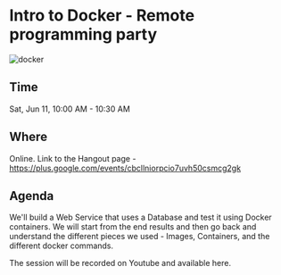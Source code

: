<meta property="og:title" content="Hello World in Go - Remote pair programming party" />
<meta property="og:image" content="https://oren.github.io/images/go.jpg" />

<meta name="twitter:title" content="Hello World in Go - Remote pair programming party">
<meta name="twitter:creator" content="@oreng">
<meta name="twitter:image:src" content="https://oren.github.io/images/go.jpg">

# Intro to Docker - Remote programming party

![docker](http://www.dwmkerr.com/content/images/2016/04/Flow.png)

## Time
Sat, Jun 11, 10:00 AM - 10:30 AM

## Where
Online. Link to the Hangout page -  https://plus.google.com/events/cbcllniorpcio7uvh50csmcg2gk

## Agenda
We'll build a Web Service that uses a Database and test it using Docker containers. We will start from the end results and then go back and understand the different pieces we used - Images, Containers, and the different docker commands.

The session will be recorded on Youtube and available here.


